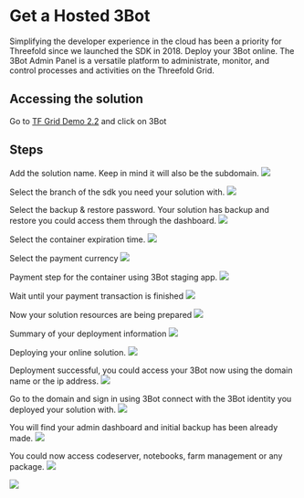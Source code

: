 # Get a Hosted 3Bot

Simplifying the developer experience in the cloud has been a priority for Threefold since we launched the SDK in 2018. Deploy your 3Bot online. The 3Bot Admin Panel is a versatile platform to administrate, monitor, and control processes and activities on the Threefold Grid.

## Accessing the solution

Go to [TF Grid Demo 2.2](https://demo.grid.tf) and click on 3Bot

## Steps

Add the solution name.
Keep in mind it will also be the subdomain.
![](./img/threebot_1.png)

Select the branch of the sdk you need your solution with.
![](./img/threebot_2.png)

Select the backup & restore password.
Your solution has backup and restore you could access them through the dashboard.
![](./img/threebot_3.png)

Select the container expiration time.
![](./img/threebot_4.png)

Select the payment currency
![](./img/threebot_5.png)

Payment step for the container using 3Bot staging app.
![](./img/threebot_6.png)

Wait until your payment transaction is finished
![](./img/threebot_7.png)

Now your solution resources are being prepared
![](./img/threebot_8.png)

Summary of your deployment information
![](./img/threebot_9.png)

Deploying your online solution.
![](./img/threebot_10.png)

Deployment successful, you could access your 3Bot now using the domain name or the ip address.
![](./img/threebot_11.png)

Go to the domain and sign in using 3Bot connect with the 3Bot identity you deployed your solution with.
![](./img/threebot_12.png)

You will find your admin dashboard and initial backup has been already made.
![](./img/threebot_13.png)

You could now access codeserver, notebooks, farm management or any package.
![](./img/threebot_14.png)

![](./img/threebot_15.png)